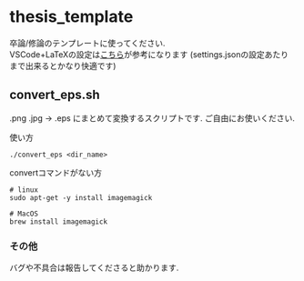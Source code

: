 # thesis_template

卒論/修論のテンプレートに使ってください.  
VSCode+LaTeXの設定は[こちら](https://qiita.com/rainbartown/items/d7718f12d71e688f3573)が参考になります
(settings.jsonの設定あたりまで出来るとかなり快適です)


## convert_eps.sh 
.png .jpg -> .eps にまとめて変換するスクリプトです.
ご自由にお使いください.

使い方
```
./convert_eps <dir_name>
```

convertコマンドがない方
```
# linux
sudo apt-get -y install imagemagick

# MacOS
brew install imagemagick
```



### その他
バグや不具合は報告してくださると助かります. 
